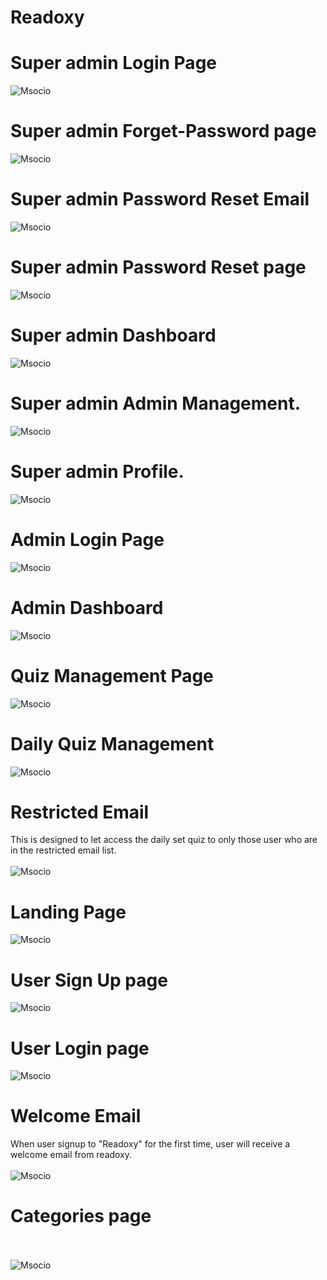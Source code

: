 # Readoxy

# Super admin Login Page
![Msocio](https://github.com/manishkumar632/readoxy/blob/main/images/Screenshot1.png)

# Super admin Forget-Password page
![Msocio](https://github.com/manishkumar632/readoxy/blob/main/images/Screenshot2.png)

# Super admin Password Reset Email
![Msocio](https://github.com/manishkumar632/readoxy/blob/main/images/Screenshot3.png)

# Super admin Password Reset page
![Msocio](https://github.com/manishkumar632/readoxy/blob/main/images/Screenshot4.png)

# Super admin Dashboard
![Msocio](https://github.com/manishkumar632/readoxy/blob/main/images/Screenshot5.png)

# Super admin Admin Management.
![Msocio](https://github.com/manishkumar632/readoxy/blob/main/images/Screenshot6.png)

# Super admin Profile.
![Msocio](https://github.com/manishkumar632/readoxy/blob/main/images/Screenshot7.png)


# Admin Login Page
![Msocio](https://github.com/manishkumar632/readoxy/blob/main/images/Screenshot8.png)

# Admin Dashboard
![Msocio](https://github.com/manishkumar632/readoxy/blob/main/images/Screenshot9.png)

# Quiz Management Page
![Msocio](https://github.com/manishkumar632/readoxy/blob/main/images/Screenshot10.png)

# Daily Quiz Management
![Msocio](https://github.com/manishkumar632/readoxy/blob/main/images/Screenshot11.png)

# Restricted Email
This is designed to let access the daily set quiz to only those user who are in the restricted email list.
<br />
<br />
![Msocio](https://github.com/manishkumar632/readoxy/blob/main/images/Screenshot11.png)

# Landing Page
![Msocio](https://github.com/manishkumar632/readoxy/blob/main/images/Homepage.png)

# User Sign Up page
![Msocio](https://github.com/manishkumar632/readoxy/blob/main/images/Screenshot13.png)

# User Login page
![Msocio](https://github.com/manishkumar632/readoxy/blob/main/images/Screenshot14.png)

# Welcome Email
When user signup to "Readoxy" for the first time, user will receive a welcome email from readoxy.
<br /> <br />
![Msocio](https://github.com/manishkumar632/readoxy/blob/main/images/Screenshot15.png)

# Categories page

<br /> <br />
![Msocio](https://github.com/manishkumar632/readoxy/blob/main/images/CategoriesPage.png)